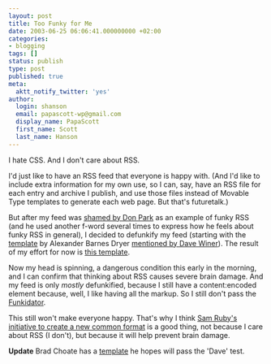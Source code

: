 ```yaml
---
layout: post
title: Too Funky for Me
date: 2003-06-25 06:06:41.000000000 +02:00
categories:
- blogging
tags: []
status: publish
type: post
published: true
meta:
  aktt_notify_twitter: 'yes'
author:
  login: shanson
  email: papascott-wp@gmail.com
  display_name: PapaScott
  first_name: Scott
  last_name: Hanson
---
```

<p>I hate CSS. And I don't care about RSS. </p>
<p>I'd just like to have an RSS feed that everyone is happy with. (And I'd like to include extra information for my own use, so I can, say, have an RSS file for each entry and archive I publish, and use those files instead of Movable Type templates to generate each web page. But that's futuretalk.)</p>
<p>But after my feed was <a title="Don Park's Blog" href="http://www.docuverse.com/blog/donpark/2003/06/23.html#a615">shamed by Don Park</a> as an example of funky RSS (and he used another f-word several times to express how he feels about funky RSS in general), I decided to defunkify my feed (starting with the <a href="http://www.mediagap.org/mt/mt-rss.txt">template</a> by Alexander Barnes Dryer <a href="http://scriptingnews.userland.com/2003/06/23#When:8:13:39AM">mentioned by Dave Winer</a>). The result of my effort for now is <a href="http://www.papascott.de/wordpress/wp-content/uploads/2003/06/index_xml_250603.txt">this template</a>.</p>
<p>Now my head is spinning, a dangerous condition this early in the morning, and I can confirm that thinking about RSS causes severe brain damage. And my feed is only <em>mostly</em> defunkified, because I still have a content:encoded element because, well, I like having all the markup. So I still don't pass the <a href="http://www.thereisnocat.com/funkidator/?uri=http%3A%2F%2Fwww.papascott.de%2Findex.xml&mode=funkidate&funkidate=Funkidate Me%21">Funkidator</a>. </p>
<p>This still won't make everyone happy. That's why I think <a href="http://www.intertwingly.net/wiki/pie/RoadMap">Sam Ruby's initiative to create a new common format</a> is a good thing, not because I care about RSS (I don't), but because it will help prevent brain damage.</p>
<p><b>Update</b> Brad Choate has a <a href="http://www.bradchoate.com/past/001639.php">template</a> he hopes will pass the 'Dave' test.</p>
